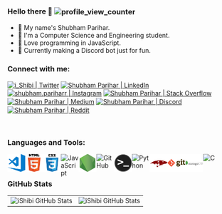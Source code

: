 ### Hello there 👋 <img src="https://komarev.com/ghpvc/?username=iShibi&style=flat-square" alt="profile_view_counter" align="center" />

- 👦 My name's Shubham Parihar.
- 📜 I'm a Computer Science and Engineering student.
- 💖 Love programming in JavaScript.
- 🤖 Currently making a Discord bot just for fun.

### Connect with me:

<span><a href='https://twitter.com/i_Shibi' title='Twitter'><img align='center' alt='i_Shibi | Twitter' height='50px' width='50px' src='https://github.com/iShibi/storage/blob/master/iShibi_assets/social_media_icons/twitter.png' /></a></span>
<span><a href='https://www.linkedin.com/in/shubhamparihar202/' title='LinkedIn'><img align='center' alt='Shubham Parihar | LinkedIn' height='50px' width='50px' src='https://github.com/iShibi/storage/blob/master/iShibi_assets/social_media_icons/linkedin.png' /></a></span>
<span><a href='https://www.instagram.com/shubham.pariharr/' title='Instagram'><img align='center' alt='shubham.pariharr | Instagram' height='50px' width='50px' src='https://github.com/iShibi/storage/blob/master/iShibi_assets/social_media_icons/instagram.png' /></a></span>
<span><a href='https://stackoverflow.com/users/13809941/shubham-parihar?tab=profile' title='Stack Overflow'><img align='center' alt='Shubham Parihar | Stack Overflow' height='50px' width='50px' src='https://github.com/iShibi/storage/blob/master/iShibi_assets/social_media_icons/stack_overflow.png' /></a></span>
<span><a href='https://medium.com/@shubhamparihar' title='Medium'><img align='center' alt='Shubham Parihar | Medium' height='50' width='50px' src='https://github.com/iShibi/storage/blob/master/iShibi_assets/social_media_icons/medium.png' /></a></span>
<span><a href='https://discord.com/users/620567262004248596' title='Discord'><img align='center' alt='Shubham Parihar | Discord' height='50px' width='50px' src='https://github.com/iShibi/storage/blob/master/iShibi_assets/social_media_icons/discord.png' /></a></span>
<span><a href='https://www.reddit.com/user/i_Shibi' title='Reddit'><img align='center' alt='Shubham Parihar | Reddit' height='50px' width='50px' src='https://github.com/iShibi/storage/blob/master/iShibi_assets/social_media_icons/reddit.png' /></a></span>

<br/>

### Languages and Tools:

<img align="left" alt="Visual Studio Code" width="40px" src="https://raw.githubusercontent.com/github/explore/80688e429a7d4ef2fca1e82350fe8e3517d3494d/topics/visual-studio-code/visual-studio-code.png" />
<img align="left" alt="HTML5" width="40px" src="https://raw.githubusercontent.com/github/explore/80688e429a7d4ef2fca1e82350fe8e3517d3494d/topics/html/html.png" />
<img align="left" alt="CSS3" width="40px" src="https://raw.githubusercontent.com/github/explore/80688e429a7d4ef2fca1e82350fe8e3517d3494d/topics/css/css.png" />
<img align="left" alt="JavaScript" width="40px" src="https://img.icons8.com/dusk/64/000000/javascript-logo.png" />
<img align="left" alt="Node.js" width="40px" src="https://raw.githubusercontent.com/github/explore/80688e429a7d4ef2fca1e82350fe8e3517d3494d/topics/nodejs/nodejs.png" />
<img align="left" alt="GitHub" width="40px" src="https://img.icons8.com/dusk/64/000000/github.png" />
<img align="left" alt="Terminal" width="40px" src="https://raw.githubusercontent.com/github/explore/80688e429a7d4ef2fca1e82350fe8e3517d3494d/topics/terminal/terminal.png" />
<img align="left" alt="Python" width="40px" src="https://img.icons8.com/dusk/64/000000/python.png" />
<img align="left" alt="Mongoose" width="40px" src="https://raw.githubusercontent.com/github/explore/80688e429a7d4ef2fca1e82350fe8e3517d3494d/topics/mongoose/mongoose.png" />
<img align="left" alt="Git" width="40px" src="https://raw.githubusercontent.com/github/explore/80688e429a7d4ef2fca1e82350fe8e3517d3494d/topics/git/git.png" />
<img align="left" alt="MongoDB" width="40px" src="https://raw.githubusercontent.com/github/explore/80688e429a7d4ef2fca1e82350fe8e3517d3494d/topics/mongodb/mongodb.png" />
<img align="left" alt="C" width="40px" src="https://img.icons8.com/dusk/64/000000/c-programming.png" />


<br/><br/>

### GitHub Stats

<table>
    <tr>
        <td align="left" style="padding=0;width=0;">
            <img align="left" alt="iShibi GitHub Stats" src="https://github-readme-stats.ishibi.vercel.app/api?username=iShibi&show_icons=true&hide_border=true&count_private=true" />
        </td>
        <td align="right" style="padding=0;width=0;">
            <img align="right" alt="iShibi GitHub Stats" src="https://github-readme-stats.ishibi.vercel.app/api/top-langs/?username=iShibi&&layout=compact&show_icons=true&title_color=4F8CC9&text_color=9f9f9f&bg_color=00000000&hide_border=true&icon_color=00000000&langs_count=10&count_private=true" />
        </td>
    </tr>
</table>